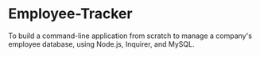 # Employee-Tracker
To build a command-line application from scratch to manage a company's employee database, using Node.js, Inquirer, and MySQL.
